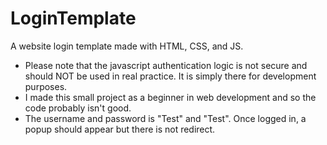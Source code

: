 # LoginTemplate
A website login template made with HTML, CSS, and JS. <br>
- Please note that the javascript authentication logic is not secure and should NOT be used in real practice. It is simply there for development purposes.
- I made this small project as a beginner in web development and so the code probably isn't good.
- The username and password is "Test" and "Test". Once logged in, a popup should appear but there is not redirect.
